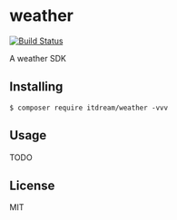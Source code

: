 # weather
[![Build Status](https://travis-ci.org/zhumingzhen/weather.svg?branch=master)](https://travis-ci.org/zhumingzhen/weather)

A weather SDK

## Installing

```shell
$ composer require itdream/weather -vvv
```

## Usage

TODO

## License

MIT